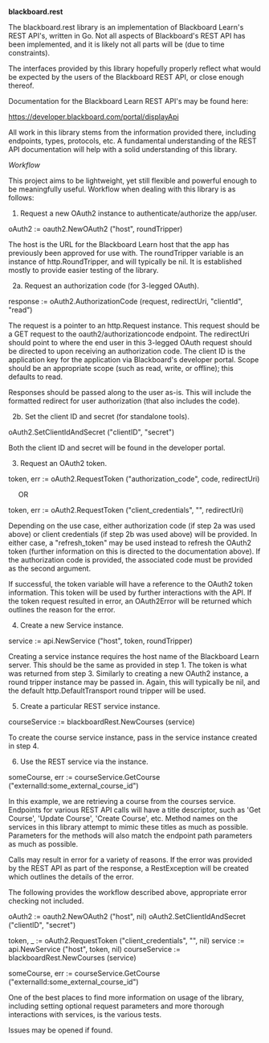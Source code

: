 **blackboard.rest**

The blackboard.rest library is an implementation of Blackboard Learn's REST
API's, written in Go.  Not all aspects of Blackboard's REST API has been
implemented, and it is likely not all parts will be (due to time constraints).

The interfaces provided by this library hopefully properly reflect what would
be expected by the users of the Blackboard REST API, or close enough thereof.

Documentation for the Blackboard Learn REST API's may be found here:

https://developer.blackboard.com/portal/displayApi

All work in this library stems from the information provided there, including
endpoints, types, protocols, etc.  A fundamental understanding of the REST API
documentation will help with a solid understanding of this library.

*Workflow*

This project aims to be lightweight, yet still flexible and powerful enough to
be meaningfully useful.  Workflow when dealing with this library is as follows:

1. Request a new OAuth2 instance to authenticate/authorize the app/user.

oAuth2 := oauth2.NewOAuth2 ("host", roundTripper)

The host is the URL for the Blackboard Learn host that the app has previously
been approved for use with.  The roundTripper variable is an instance of
http.RoundTripper, and will typically be nil.  It is established mostly to
provide easier testing of the library.

&nbsp;&nbsp;2a. Request an authorization code (for 3-legged OAuth).

response := oAuth2.AuthorizationCode (request, redirectUri, "clientId", "read")

The request is a pointer to an http.Request instance.  This request should be a
GET request to the oauth2/authorizationcode endpoint.  The redirectUri should
point to where the end user in this 3-legged OAuth request should be directed to
upon receiving an authorization code.  The client ID is the application key for
the application via Blackboard's developer portal.  Scope should be an
appropriate scope (such as read, write, or offline); this defaults to read.

Responses should be passed along to the user as-is.  This will include the
formatted redirect for user authorization (that also includes the code).

&nbsp;&nbsp;2b. Set the client ID and secret (for standalone tools).

oAuth2.SetClientIdAndSecret ("clientID", "secret")

Both the client ID and secret will be found in the developer portal.

3. Request an OAuth2 token.

token, err := oAuth2.RequestToken ("authorization_code", code, redirectUri)

&nbsp;&nbsp;&nbsp;&nbsp;&nbsp;OR

token, err := oAuth2.RequestToken ("client_credentials", "", redirectUri)

Depending on the use case, either authorization code (if step 2a was used above)
or client credentials (if step 2b was used above) will be provided.  In either
case, a "refresh_token" may be used instead to refresh the OAuth2 token (further
information on this is directed to the documentation above).  If the
authorization code is provided, the associated code must be provided as the
second argument.

If successful, the token variable will have a reference to the OAuth2 token
information.  This token will be used by further interactions with the API.
If the token request resulted in error, an OAuth2Error will be returned which
outlines the reason for the error.

4. Create a new Service instance.

service := api.NewService ("host", token, roundTripper)

Creating a service instance requires the host name of the Blackboard Learn
server.  This should be the same as provided in step 1.  The token is what was
returned from step 3.  Similarly to creating a new OAuth2 instance, a round
tripper instance may be passed in.  Again, this will typically be nil, and the
default http.DefaultTransport round tripper will be used.

5. Create a particular REST service instance.

courseService := blackboardRest.NewCourses (service)

To create the course service instance, pass in the service instance created in
step 4.

6. Use the REST service via the instance.

someCourse, err := courseService.GetCourse ("externalId:some_external_course_id")

In this example, we are retrieving a course from the courses service.  Endpoints
for various REST API calls will have a title descriptor, such as 'Get Course',
'Update Course', 'Create Course', etc.  Method names on the services in this
library attempt to mimic these titles as much as possible.  Parameters for the
methods will also match the endpoint path parameters as much as possible.

Calls may result in error for a variety of reasons.  If the error was provided
by the REST API as part of the response, a RestException will be created which
outlines the details of the error.

The following provides the workflow described above, appropriate error checking
not included.

oAuth2 := oauth2.NewOAuth2 ("host", nil)
oAuth2.SetClientIdAndSecret ("clientID", "secret")

token, _ := oAuth2.RequestToken ("client_credentials", "", nil)
service := api.NewService ("host", token, nil)
courseService := blackboardRest.NewCourses (service)

someCourse, err := courseService.GetCourse ("externalId:some_external_course_id")

One of the best places to find more information on usage of the library,
including setting optional request parameters and more thorough interactions
with services, is the various tests.

Issues may be opened if found.
